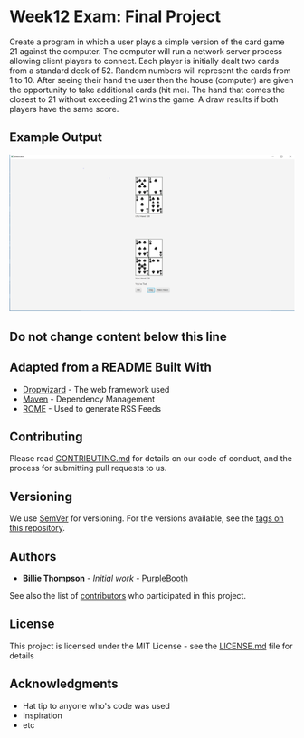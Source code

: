 # Week12 Exam: Final Project

Create a program in which a user plays a simple version of the card game 21 
against the computer. The computer will run a network server 
process allowing client players to connect. Each player is initially dealt 
two cards from a standard deck of 52. Random numbers will represent the 
cards from 1 to 10. After seeing their hand the user then the 
house (computer) are given the opportunity to take additional 
cards (hit me). The hand that comes the closest to 21 without 
exceeding 21 wins the game. A draw results if both players have 
the same score.

## Example Output

![Sample Output](README.jpg)

## Do not change content below this line
## Adapted from a README Built With

* [Dropwizard](http://www.dropwizard.io/1.0.2/docs/) - The web framework used
* [Maven](https://maven.apache.org/) - Dependency Management
* [ROME](https://rometools.github.io/rome/) - Used to generate RSS Feeds

## Contributing

Please read [CONTRIBUTING.md](https://gist.github.com/PurpleBooth/b24679402957c63ec426) for details on our code of conduct, and the process for submitting pull requests to us.

## Versioning

We use [SemVer](http://semver.org/) for versioning. For the versions available, see the [tags on this repository](https://github.com/your/project/tags). 

## Authors

* **Billie Thompson** - *Initial work* - [PurpleBooth](https://github.com/PurpleBooth)

See also the list of [contributors](https://github.com/your/project/contributors) who participated in this project.

## License

This project is licensed under the MIT License - see the [LICENSE.md](LICENSE.md) file for details

## Acknowledgments

* Hat tip to anyone who's code was used
* Inspiration
* etc
